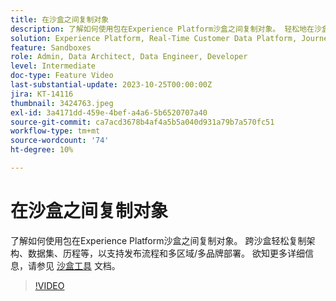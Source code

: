 ```yaml
---
title: 在沙盒之间复制对象
description: 了解如何使用包在Experience Platform沙盒之间复制对象。 轻松地在沙盒中复制架构、数据集、历程等。
solution: Experience Platform, Real-Time Customer Data Platform, Journey Optimizer
feature: Sandboxes
role: Admin, Data Architect, Data Engineer, Developer
level: Intermediate
doc-type: Feature Video
last-substantial-update: 2023-10-25T00:00:00Z
jira: KT-14116
thumbnail: 3424763.jpeg
exl-id: 3a4171dd-459e-4bef-a4a6-5b6520707a40
source-git-commit: ca7acd3678b4af4a5b5a040d931a79b7a570fc51
workflow-type: tm+mt
source-wordcount: '74'
ht-degree: 10%

---
```


# 在沙盒之间复制对象

了解如何使用包在Experience Platform沙盒之间复制对象。 跨沙盒轻松复制架构、数据集、历程等，以支持发布流程和多区域/多品牌部署。 欲知更多详细信息，请参见 [沙盒工具](https://experienceleague.adobe.com/docs/experience-platform/sandbox/ui/sandbox-tooling.html) 文档。 

>[!VIDEO](https://video.tv.adobe.com/v/3424763/?learn=on)
